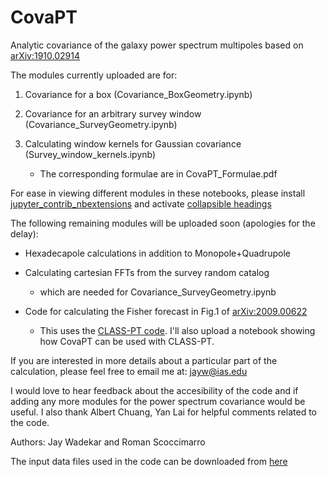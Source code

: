 # CovaPT
Analytic covariance of the galaxy power spectrum multipoles based on [arXiv:1910.02914](https://arxiv.org/abs/1910.02914)

The modules currently uploaded are for:

1. Covariance for a box (Covariance_BoxGeometry.ipynb)

2. Covariance for an arbitrary survey window (Covariance_SurveyGeometry.ipynb)

3. Calculating window kernels for Gaussian covariance (Survey_window_kernels.ipynb)
   - The corresponding formulae are in CovaPT_Formulae.pdf

For ease in viewing different modules in these notebooks, please install [jupyter_contrib_nbextensions](https://jupyter-contrib-nbextensions.readthedocs.io/en/latest/install.html) and activate [collapsible headings](https://jupyter-contrib-nbextensions.readthedocs.io/en/latest/nbextensions/collapsible_headings/readme.html)

The following remaining modules will be uploaded soon (apologies for the delay):
  
* Hexadecapole calculations in addition to Monopole+Quadrupole
 
* Calculating cartesian FFTs from the survey random catalog
    - which are needed for Covariance_SurveyGeometry.ipynb

* Code for calculating the Fisher forecast in Fig.1 of [arXiv:2009.00622](https://arxiv.org/abs/2009.00622)
    - This uses the [CLASS-PT code](https://github.com/Michalychforever/CLASS-PT). I'll also upload a notebook showing how CovaPT can be used with CLASS-PT.

If you are interested in more details about a particular part of the calculation, please feel free to email me at: jayw@ias.edu

I would love to hear feedback about the accesibility of the code and if adding any more modules for the power spectrum covariance would be useful. I also thank Albert Chuang, Yan Lai for helpful comments related to the code.

Authors: Jay Wadekar and Roman Scoccimarro

The input data files used in the code can be downloaded from
[here](https://drive.google.com/drive/folders/1bWKfUaIXcC1n-2hk9KtKhqukxTH1379i?usp=sharing)


